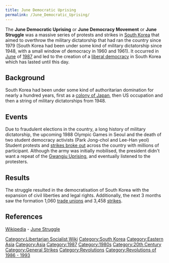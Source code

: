 ```yaml
---
title: June Democratic Uprising
permalink: /June_Democratic_Uprising/
---
```


The **June Democratic Uprising** or **June Democracy Movement** or
**June Struggle** was a massive series of protests and strikes in [South
Korea](South_Korea.md "wikilink") that aimed to overthrow the military
dictatorship that had ran the country since 1979 (South Korea had been
under some kind of military dictatorship since 1948, with a small window
of democracy in 1960 and 1961). It occurred in
[June](Timeline_of_Libertarian_Socialism_in_Eastern_Asia.md "wikilink") of
[1987](Revolutions_of_1986_-_1994.md "wikilink") and led to the creation of
a [liberal democracy](Representative_Democracy.md "wikilink") in South
Korea which has lasted until this day.

## Background

South Korea had been under some kind of authoritarian domination for
nearly a hundred years, first as a [colony of
Japan](Japanese_Empire.md "wikilink"), then US occupation and then a string
of military dictatorships from 1948.

## Events

Due to fraudulent elections in the country, a long history of military
dictatorship, the upcoming 1988 Olympic Games in Seoul and the death of
two student democracy activists (Park Jong-chol and Lee-Han yeol)
Student protests and [strikes broke
out](List_of_General_Strikes.md "wikilink") across the country with
millions of participant. Although the army was initially mobilised, the
president didn't want a repeat of the [Gwangju
Uprising](Gwangju_Uprising_(1980).md "wikilink"), and eventually listened
to the protesters.

## Results

The struggle resulted in the democratisation of South Korea with the
expansion of civil liberties and legal rights. Additionally, the next 3
months saw the formation 1,060 [trade unions](Trade_Union.md "wikilink")
and 3,458 [strikes](Strike.md "wikilink").

## References

[Wikipedia](Wikipedia.md "wikilink") - [June
Struggle](https://en.wikipedia.org/wiki/June_Struggle)

[Category:Libertarian Socialist
Wiki](Category:Libertarian_Socialist_Wiki.md "wikilink") [Category:South
Korea](Category:South_Korea.md "wikilink") [Category:Eastern
Asia](Category:Eastern_Asia.md "wikilink")
[Category:Asia](Category:Asia.md "wikilink")
[Category:1987](Category:1987.md "wikilink")
[Category:1980s](Category:1980s.md "wikilink") [Category:20th
Century](Category:20th_Century.md "wikilink") [Category:General
Strikes](Category:General_Strikes.md "wikilink")
[Category:Revolutions](Category:Revolutions.md "wikilink")
[Category:Revolutions of 1986 -
1993](Category:Revolutions_of_1986_-_1993.md "wikilink")